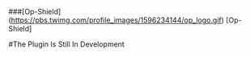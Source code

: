 
###[Op-Shield] (https://pbs.twimg.com/profile_images/1596234144/op_logo.gif) [Op-Shield]

#The Plugin Is Still In Development 

